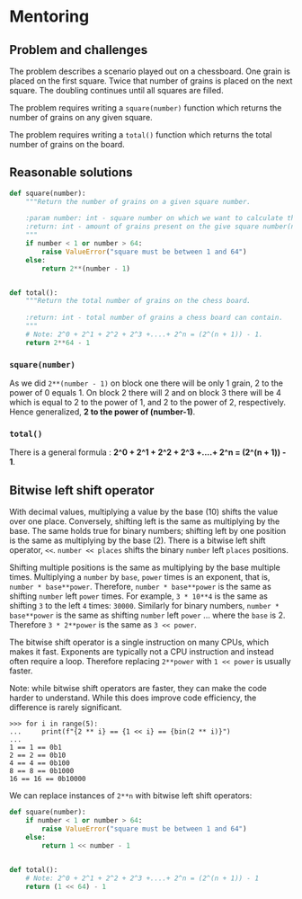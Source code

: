 # Mentoring

## Problem and challenges

The problem describes a scenario played out on a chessboard.
One grain is placed on the first square.
Twice that number of grains is placed on the next square.
The doubling continues until all squares are filled.

The problem requires writing a `square(number)` function which returns the number of grains on any given square.

The problem requires writing a `total()` function which returns the total number of grains on the board.

## Reasonable solutions

```python
def square(number):
    """Return the number of grains on a given square number.
    
    :param number: int - square number on which we want to calculate the amount of grains.
    :return: int - amount of grains present on the give square number(number).
    """
    if number < 1 or number > 64:
        raise ValueError("square must be between 1 and 64")
    else:
        return 2**(number - 1)


def total():
    """Return the total number of grains on the chess board.
    
    :return: int - total number of grains a chess board can contain.
    """
    # Note: 2^0 + 2^1 + 2^2 + 2^3 +....+ 2^n = (2^(n + 1)) - 1.
    return 2**64 - 1
```

### `square(number)`

As we did `2**(number - 1)` on block one there will be only 1 grain, 2 to the power of 0 equals 1.
On block 2 there will 2 and on block 3 there will be 4 which is equal to 2 to the power of 1, and 2 to the power of 2, respectively.
Hence generalized, **2 to the power of (number-1)**.

### `total()`

There is a general formula : **2^0 + 2^1 + 2^2 + 2^3 +....+ 2^n = (2^(n + 1)) - 1**.

## Bitwise left shift operator

With decimal values, multiplying a value by the base (10) shifts the value over one place.
Conversely, shifting left is the same as multiplying by the base.
The same holds true for binary numbers; shifting left by one position is the same as multiplying by the base (2).
There is a bitwise left shift operator, `<<`.
`number << places` shifts the binary `number` left `places` positions.

Shifting multiple positions is the same as multiplying by the base multiple times.
Multiplying a `number` by `base`, `power` times is an exponent, that is, `number * base**power`.
Therefore, `number * base**power` is the same as shifting `number` left `power` times.
For example, `3 * 10**4` is the same as shifting `3` to the left `4` times: `30000`.
Similarly for binary numbers, `number * base**power` is the same as shifting `number` left `power` ... where the `base` is 2.
Therefore `3 * 2**power` is the same as `3 << power`.

The bitwise shift operator is a single instruction on many CPUs, which makes it fast.
Exponents are typically not a CPU instruction and instead often require a loop.
Therefore replacing `2**power` with `1 << power` is usually faster.

Note: while bitwise shift operators are faster, they can make the code harder to understand.
While this does improve code efficiency, the difference is rarely significant.

```
>>> for i in range(5):
...     print(f"{2 ** i} == {1 << i} == {bin(2 ** i)}")
...
1 == 1 == 0b1
2 == 2 == 0b10
4 == 4 == 0b100
8 == 8 == 0b1000
16 == 16 == 0b10000
```

We can replace instances of `2**n` with bitwise left shift operators:

```python
def square(number):
    if number < 1 or number > 64:
        raise ValueError("square must be between 1 and 64")
    else:
        return 1 << number - 1 
        

def total():
    # Note: 2^0 + 2^1 + 2^2 + 2^3 +....+ 2^n = (2^(n + 1)) - 1
    return (1 << 64) - 1
```
